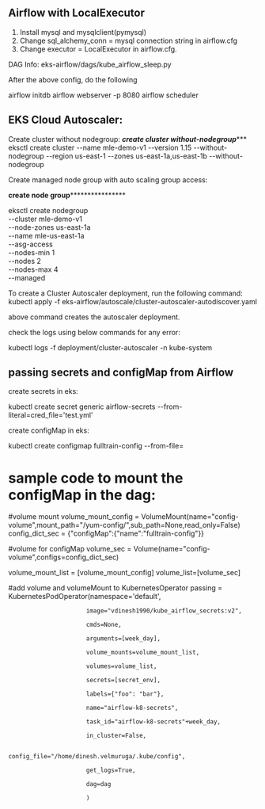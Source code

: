 ## Airflow with LocalExecutor

1. Install mysql and mysqlclient(pymysql)
2. Change sql_alchemy_conn = mysql connection string in airflow.cfg
3. Change executor = LocalExecutor in airflow.cfg.
  
DAG Info:
eks-airflow/dags/kube_airflow_sleep.py

After the above config, do the following

airflow initdb
airflow webserver -p 8080
airflow scheduler


## EKS Cloud Autoscaler:

Create cluster without nodegroup:
*****************************create cluster without-nodegroup********************************
eksctl create cluster --name mle-demo-v1 --version 1.15 --without-nodegroup --region us-east-1 --zones us-east-1a,us-east-1b --without-nodegroup

Create managed node group with auto scaling group access:

******************************create node group**********************************************

eksctl create nodegroup \
--cluster mle-demo-v1 \
--node-zones us-east-1a \
--name mle-us-east-1a \
--asg-access \
--nodes-min 1 \
--nodes 2 \
--nodes-max 4 \
--managed

To create a Cluster Autoscaler deployment, run the following command:
kubectl apply -f eks-airflow/autoscale/cluster-autoscaler-autodiscover.yaml

above command creates the autoscaler deployment.

check the logs using below commands for any error:

kubectl logs -f deployment/cluster-autoscaler -n kube-system

## passing secrets and configMap from Airflow

create secrets in eks:

kubectl create secret generic airflow-secrets --from-literal=cred_file='test.yml'

create configMap in eks:

kubectl create configmap fulltrain-config --from-file=<local path of config file>
  
# sample code to mount the configMap in the dag:
#volume mount
volume_mount_config = VolumeMount(name="config-volume",mount_path="/yum-config/",sub_path=None,read_only=False)
config_dict_sec  = {"configMap":{"name":"fulltrain-config"}}

#volume for configMap
volume_sec = Volume(name="config-volume",configs=config_dict_sec)

volume_mount_list = [volume_mount_config]
volume_list=[volume_sec]

#add volume and volumeMount to KubernetesOperator
passing = KubernetesPodOperator(namespace='default',

                          image="vdinesh1990/kube_airflow_secrets:v2",

                          cmds=None,

                          arguments=[week_day],

                          volume_mounts=volume_mount_list,

                          volumes=volume_list,

                          secrets=[secret_env],

                          labels={"foo": "bar"},

                          name="airflow-k8-secrets",

                          task_id="airflow-k8-secrets"+week_day,

                          in_cluster=False,

                          config_file="/home/dinesh.velmuruga/.kube/config",

                          get_logs=True,

                          dag=dag

                          )




